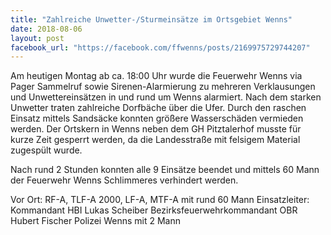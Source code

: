 ```yaml
---
title: "Zahlreiche Unwetter-/Sturmeinsätze im Ortsgebiet Wenns"
date: 2018-08-06
layout: post
facebook_url: "https://facebook.com/ffwenns/posts/2169975729744207"
---
```


Am heutigen Montag ab ca. 18:00 Uhr wurde die Feuerwehr Wenns via Pager Sammelruf sowie Sirenen-Alarmierung zu mehreren Verklausungen und Unwettereinsätzen in und rund um Wenns alarmiert. Nach dem starken Unwetter traten zahlreiche Dorfbäche über die Ufer. Durch den raschen Einsatz mittels Sandsäcke konnten größere Wasserschäden vermieden werden. Der Ortskern in Wenns neben dem GH Pitztalerhof musste für kurze Zeit gesperrt werden, da die Landesstraße mit felsigem Material zugespült wurde.

Nach rund 2 Stunden konnten alle 9 Einsätze beendet und mittels 60 Mann der Feuerwehr Wenns Schlimmeres verhindert werden.

Vor Ort:
RF-A, TLF-A 2000, LF-A, MTF-A mit rund 60 Mann
Einsatzleiter: Kommandant HBI Lukas Scheiber
Bezirksfeuerwehrkommandant OBR Hubert Fischer
Polizei Wenns mit 2 Mann